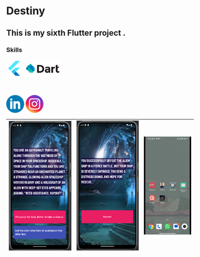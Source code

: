 # Destiny

##  This is my sixth Flutter project .

###  Skills

<p align="left">
   <img src="https://github.com/GenilsonDC/Skills_icons_48x48/blob/main/icons/flutter.png?raw=true"  alt="flutter" />  <img src="https://github.com/GenilsonDC/Skills_icons_48x48/blob/main/icons/dart.png?raw=true"  alt="dart language" />
</p>
​     

[![linkedin](Documentation/linkedin.png)](https://www.linkedin.com/in/genilson-do-carmo-8a42b89a/) [![instagram](Documentation/instagram.png)](https://www.instagram.com/genilson_carmo/)



| <img src="Documentation/img1.png" alt="tela"  /> | <img src="Documentation/img2.png" alt="tela"  /> | <img src="Documentation/gif1.gif" alt="tela"  /> |
| :----------------------------------------------: | :----------------------------------------------: | ------------------------------------------------ |

